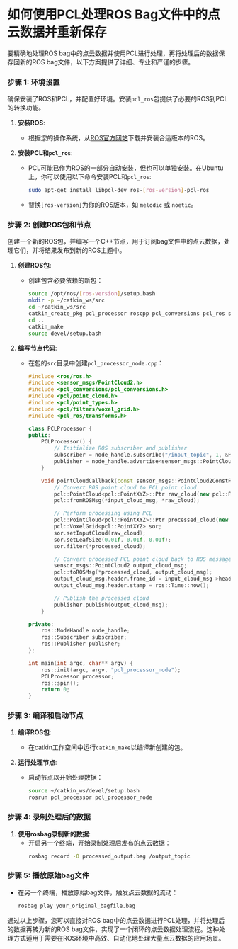 # **如何使用PCL处理ROS Bag文件中的点云数据并重新保存**

要精确地处理ROS bag中的点云数据并使用PCL进行处理，再将处理后的数据保存回新的ROS bag文件，以下方案提供了详细、专业和严谨的步骤。

### 步骤 1: 环境设置

确保安装了ROS和PCL，并配置好环境。安装`pcl_ros`包提供了必要的ROS到PCL的转换功能。

1. **安装ROS**:
   - 根据您的操作系统，从[ROS官方网站](http://wiki.ros.org)下载并安装合适版本的ROS。

2. **安装PCL和`pcl_ros`**:
   - PCL可能已作为ROS的一部分自动安装，但也可以单独安装。在Ubuntu上，你可以使用以下命令安装PCL和`pcl_ros`:
     ```bash
     sudo apt-get install libpcl-dev ros-[ros-version]-pcl-ros
     ```
   - 替换`[ros-version]`为你的ROS版本，如 `melodic` 或 `noetic`。

### 步骤 2: 创建ROS包和节点

创建一个新的ROS包，并编写一个C++节点，用于订阅bag文件中的点云数据，处理它们，并将结果发布到新的ROS主题中。

1. **创建ROS包**:
   - 创建包含必要依赖的新包：
     ```bash
     source /opt/ros/[ros-version]/setup.bash
     mkdir -p ~/catkin_ws/src
     cd ~/catkin_ws/src
     catkin_create_pkg pcl_processor roscpp pcl_conversions pcl_ros sensor_msgs
     cd ..
     catkin_make
     source devel/setup.bash
     ```

2. **编写节点代码**:
   - 在包的`src`目录中创建`pcl_processor_node.cpp`：
     ```cpp
     #include <ros/ros.h>
     #include <sensor_msgs/PointCloud2.h>
     #include <pcl_conversions/pcl_conversions.h>
     #include <pcl/point_cloud.h>
     #include <pcl/point_types.h>
     #include <pcl/filters/voxel_grid.h>
     #include <pcl_ros/transforms.h>
     
     class PCLProcessor {
     public:
         PCLProcessor() {
             // Initialize ROS subscriber and publisher
             subscriber = node_handle.subscribe("/input_topic", 1, &PCLProcessor::pointCloudCallback, this);
             publisher = node_handle.advertise<sensor_msgs::PointCloud2>("/output_topic", 1);
         }
     
         void pointCloudCallback(const sensor_msgs::PointCloud2ConstPtr& input_cloud_msg) {
             // Convert ROS point cloud to PCL point cloud
             pcl::PointCloud<pcl::PointXYZ>::Ptr raw_cloud(new pcl::PointCloud<pcl::PointXYZ>);
             pcl::fromROSMsg(*input_cloud_msg, *raw_cloud);
     
             // Perform processing using PCL
             pcl::PointCloud<pcl::PointXYZ>::Ptr processed_cloud(new pcl::PointCloud<pcl::PointXYZ>);
             pcl::VoxelGrid<pcl::PointXYZ> sor;
             sor.setInputCloud(raw_cloud);
             sor.setLeafSize(0.01f, 0.01f, 0.01f);
             sor.filter(*processed_cloud);
     
             // Convert processed PCL point cloud back to ROS message
             sensor_msgs::PointCloud2 output_cloud_msg;
             pcl::toROSMsg(*processed_cloud, output_cloud_msg);
             output_cloud_msg.header.frame_id = input_cloud_msg->header.frame_id;
             output_cloud_msg.header.stamp = ros::Time::now();
     
             // Publish the processed cloud
             publisher.publish(output_cloud_msg);
         }
     
     private:
         ros::NodeHandle node_handle;
         ros::Subscriber subscriber;
         ros::Publisher publisher;
     };
     
     int main(int argc, char** argv) {
         ros::init(argc, argv, "pcl_processor_node");
         PCLProcessor processor;
         ros::spin();
         return 0;
     }
     ```

### 步骤 3: 编译和启动节点

1. **编译ROS包**:
   - 在catkin工作空间中运行`catkin_make`以编译新创建的包。

2. **运行处理节点**:
   - 启动节点以开始处理数据：
     ```bash
     source ~/catkin_ws/devel/setup.bash
     rosrun pcl_processor pcl_processor_node
     ```

### 步骤 4: 录制处理后的数据

1. **使用rosbag录制新的数据**:
   - 开启另一个终端，开始录制处理后发布的点云数据：
     ```bash
     rosbag record -O processed_output.bag /output_topic
     ```

### 步骤 5: 播放原始bag文件

- 在另一个终端，播放原始bag文件，触发点云数据的流动：
  ```bash
  rosbag play your_original_bagfile.bag
  ```

通过以上步骤，您可以直接对ROS bag中的点云数据进行PCL处理，并将处理后的数据再转为新的ROS bag文件，实现了一个闭环的点云数据处理流程。这种处理方式适用于需要在ROS环境中高效、自动化地处理大量点云数据的应用场景。
